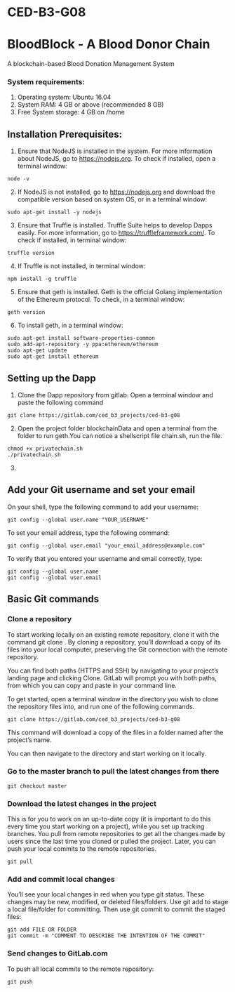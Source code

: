 # CED-B3-G08




# BloodBlock - A Blood Donor Chain

A blockchain-based Blood Donation Management System


### System requirements:

1. Operating system: Ubuntu 16.04
2. System RAM: 4 GB or above (recommended 8 GB)
3. Free System storage: 4 GB on /home

## Installation Prerequisites:

1. Ensure that NodeJS is installed in the system. For more information about NodeJS, go to https://nodejs.org. To check if installed, open a terminal window:
```
node -v
```

2. If NodeJS is not installed, go to https://nodejs.org and download the compatible version based on system OS, or in a terminal window:
```
sudo apt-get install -y nodejs
```

3. Ensure that Truffle is installed. Truffle Suite helps to develop Dapps easily. For more information, go to https://truffleframework.com/. To check if installed, in terminal window:
```
truffle version
```
4. If Truffle is not installed, in terminal window:
``` 
npm install -g truffle
```

5. Ensure that geth is installed. Geth is the official Golang implementation of the Ethereum protocol. To check, in a terminal window:
```
geth version
```

6. To install geth, in a terminal window:
```
sudo apt-get install software-properties-common
sudo add-apt-repository -y ppa:ethereum/ethereum
sudo apt-get update
sudo apt-get install ethereum
```

## Setting up the Dapp

1. Clone the Dapp repository from gitlab. Open a terminal window and paste the following command
``` 
git clone https://gitlab.com/ced_b3_projects/ced-b3-g08

```
2. Open the project folder blockchainData and open a terminal from the folder to run geth.You can notice a shellscript file chain.sh, run the file.
```
chmod +x privatechain.sh
./privatechain.sh
```
3.
## Add your Git username and set your email

On your shell, type the following command to add your username:
```
git config --global user.name "YOUR_USERNAME"
```
To set your email address, type the following command:
```
git config --global user.email "your_email_address@example.com"
```

To verify that you entered your username and email correctly, type:
```
git config --global user.name
git config --global user.email
```


## Basic Git commands

### Clone a repository
To start working locally on an existing remote repository, clone it with the command git clone <repository path>. By cloning a repository, you’ll download a copy of its files into your local computer, preserving the Git connection with the remote repository.

You can find both paths (HTTPS and SSH) by navigating to your project’s landing page and clicking Clone. GitLab will prompt you with both paths, from which you can copy and paste in your command line.

To get started, open a terminal window in the directory you wish to clone the repository files into, and run one of the following commands.
```
git clone https://gitlab.com/ced_b3_projects/ced-b3-g08

```
This command will download a copy of the files in a folder named after the project’s name.

You can then navigate to the directory and start working on it locally.

### Go to the master branch to pull the latest changes from there
```
git checkout master
```
### Download the latest changes in the project
This is for you to work on an up-to-date copy (it is important to do this every time you start working on a project), while you set up tracking branches. You pull from remote repositories to get all the changes made by users since the last time you cloned or pulled the project. Later, you can push your local commits to the remote repositories.
```
git pull
```
### Add and commit local changes
You’ll see your local changes in red when you type git status. These changes may be new, modified, or deleted files/folders. Use git add to stage a local file/folder for committing. Then use git commit to commit the staged files:
```
git add FILE OR FOLDER
git commit -m "COMMENT TO DESCRIBE THE INTENTION OF THE COMMIT"
```
### Send changes to GitLab.com
To push all local commits to the remote repository:
```
git push
```
